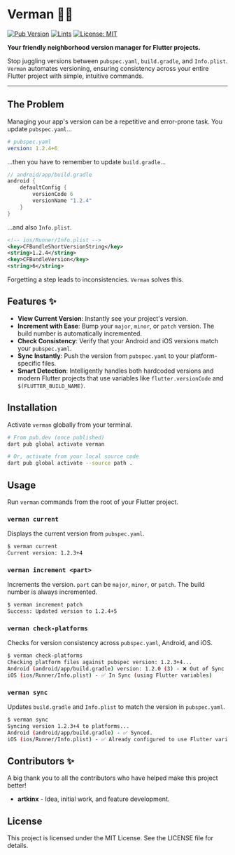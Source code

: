 # Verman 🦸‍♂️

[![Pub Version](https://img.shields.io/pub/v/verman?logo=dart&label=verman)](https://pub.dev/packages/verman)
[![Lints](https://img.shields.io/badge/lints-flutter__lints-blue.svg)](https://pub.dev/packages/flutter_lints)
[![License: MIT](https://img.shields.io/badge/License-MIT-yellow.svg)](https://opensource.org/licenses/MIT)

**Your friendly neighborhood version manager for Flutter projects.**

Stop juggling versions between `pubspec.yaml`, `build.gradle`, and `Info.plist`. `Verman` automates versioning, ensuring consistency across your entire Flutter project with simple, intuitive commands.

---

## The Problem

Managing your app's version can be a repetitive and error-prone task. You update `pubspec.yaml`...

```yaml
# pubspec.yaml
version: 1.2.4+6
```

...then you have to remember to update `build.gradle`...

```gradle
// android/app/build.gradle
android {
    defaultConfig {
        versionCode 6
        versionName "1.2.4"
    }
}
```

...and also `Info.plist`.

```xml
<!-- ios/Runner/Info.plist -->
<key>CFBundleShortVersionString</key>
<string>1.2.4</string>
<key>CFBundleVersion</key>
<string>6</string>
```

Forgetting a step leads to inconsistencies. `Verman` solves this.

## Features ✨

-   **View Current Version**: Instantly see your project's version.
-   **Increment with Ease**: Bump your `major`, `minor`, or `patch` version. The build number is automatically incremented.
-   **Check Consistency**: Verify that your Android and iOS versions match your `pubspec.yaml`.
-   **Sync Instantly**: Push the version from `pubspec.yaml` to your platform-specific files.
-   **Smart Detection**: Intelligently handles both hardcoded versions and modern Flutter projects that use variables like `flutter.versionCode` and `$(FLUTTER_BUILD_NAME)`.

## Installation

Activate `verman` globally from your terminal.

```sh
# From pub.dev (once published)
dart pub global activate verman

# Or, activate from your local source code
dart pub global activate --source path .
```

## Usage

Run `verman` commands from the root of your Flutter project.

### `verman current`

Displays the current version from `pubspec.yaml`.

```sh
$ verman current
Current version: 1.2.3+4
```

### `verman increment <part>`

Increments the version. `part` can be `major`, `minor`, or `patch`. The build number is always incremented.

```sh
$ verman increment patch
Success: Updated version to 1.2.4+5
```

### `verman check-platforms`

Checks for version consistency across `pubspec.yaml`, Android, and iOS.

```sh
$ verman check-platforms
Checking platform files against pubspec version: 1.2.3+4...
Android (android/app/build.gradle) version: 1.2.0 (3) - ❌ Out of Sync
iOS (ios/Runner/Info.plist) - ✅ In Sync (using Flutter variables)
```

### `verman sync`

Updates `build.gradle` and `Info.plist` to match the version in `pubspec.yaml`.

```sh
$ verman sync
Syncing version 1.2.3+4 to platforms...
Android (android/app/build.gradle) - ✅ Synced.
iOS (ios/Runner/Info.plist) - ✅ Already configured to use Flutter variables.
```

## Contributors ✨

A big thank you to all the contributors who have helped make this project better!

<!-- Add contributors here, for example: -->
-   **artkinx** - Idea, initial work, and feature development.

## License

This project is licensed under the MIT License. See the LICENSE file for details.